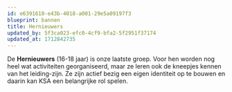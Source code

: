 ```yaml
---
id: e6391610-e43b-4018-a001-29e5a09197f3
blueprint: bannen
title: Hernieuwers
updated_by: 5f3ca023-efc0-4cf9-bfa2-5f2951f37174
updated_at: 1712842735
---
```

De **Hernieuwers** (16-18 jaar) is onze laatste groep. Voor hen worden nog heel wat activiteiten georganiseerd, maar ze leren ook de kneepjes kennen van het leiding-zijn. Ze zijn actief bezig een eigen identiteit op te bouwen en daarin kan KSA een belangrijke rol spelen.